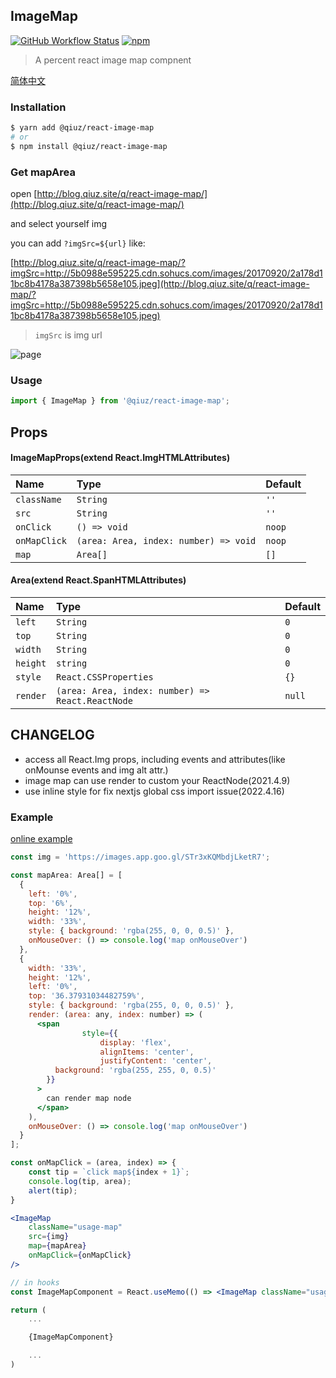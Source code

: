 ## ImageMap

[![GitHub Workflow Status](https://img.shields.io/github/workflow/status/qiuziz/react-image-map/CI?label=Github%20Actions)](https://github.com/qiuziz/react-image-map/actions?query=workflow%3ACI)
[![npm](https://img.shields.io/npm/v/@qiuz/react-image-map)](https://www.npmjs.com/package/@qiuz/react-image-map)

> A percent react image map compnent

[简体中文](https://github.com/qiuziz/react-image-map/blob/master/README-CN.md)

### Installation

```sh
$ yarn add @qiuz/react-image-map
# or
$ npm install @qiuz/react-image-map
```

### Get mapArea

open [http://blog.qiuz.site/q/react-image-map/](http://blog.qiuz.site/q/react-image-map/)

and select yourself img


you can add `?imgSrc=${url}` like:

[http://blog.qiuz.site/q/react-image-map/?imgSrc=http://5b0988e595225.cdn.sohucs.com/images/20170920/2a178d11bc8b4178a387398b5658e105.jpeg](http://blog.qiuz.site/q/react-image-map/?imgSrc=http://5b0988e595225.cdn.sohucs.com/images/20170920/2a178d11bc8b4178a387398b5658e105.jpeg)


> `imgSrc` is img url

![page](https://raw.githubusercontent.com/qiuziz/react-image-map/master/src/assets/images/page.png)

### Usage

```js
import { ImageMap } from '@qiuz/react-image-map';
```

## Props

#### ImageMapProps(extend React.ImgHTMLAttributes)

| Name         | Type                                      | Default |
| :----------- | :---------------------------------------- | :------ |
| `className`  | `String`                                  | `''`    |
| `src`        | `String`                                  | `''`    |
| `onClick`    | `() => void`                              | `noop`  |
| `onMapClick` | `(area: Area, index: number) => void`     | `noop`  |
| `map`        | `Area[]`                                  | `[]`    |




#### Area(extend React.SpanHTMLAttributes)
| Name         | Type                                            | Default |
| :----------- | :--------------------------------------------   | :------ |
| `left`  		 | `String`                                        | `0`     |
| `top`        | `String`                                        | `0`     |
| `width`      | `String`                                        | `0`     |
| `height`     | `string`                                        | `0`     |
| `style`      | `React.CSSProperties`                           | `{}`    |
| `render`     | `(area: Area, index: number) => React.ReactNode`| `null`  |

## CHANGELOG

- access all React.Img props, including events and attributes(like onMounse events and img alt attr.)
- image map can use render to custom your ReactNode(2021.4.9)
- use inline style for fix nextjs global css import issue(2022.4.16)

### Example

[online example](https://codesandbox.io/s/silent-bash-c6zwx)

```jsx
const img = 'https://images.app.goo.gl/STr3xKQMbdjLketR7';

const mapArea: Area[] = [
  {
    left: '0%',
    top: '6%',
    height: '12%',
    width: '33%',
    style: { background: 'rgba(255, 0, 0, 0.5)' },
    onMouseOver: () => console.log('map onMouseOver')
  },
  {
    width: '33%',
    height: '12%',
    left: '0%',
    top: '36.37931034482759%',
    style: { background: 'rgba(255, 0, 0, 0.5)' },
    render: (area: any, index: number) => (
      <span
				style={{
					display: 'flex',
					alignItems: 'center',
					justifyContent: 'center',
          background: 'rgba(255, 255, 0, 0.5)'
        }}
      >
        can render map node
      </span>
    ),
    onMouseOver: () => console.log('map onMouseOver')
  }
];

const onMapClick = (area, index) => {
	const tip = `click map${index + 1}`;
	console.log(tip, area);
	alert(tip);
}

<ImageMap
	className="usage-map"
	src={img}
	map={mapArea}
	onMapClick={onMapClick}
/>

// in hooks
const ImageMapComponent = React.useMemo(() => <ImageMap className="usage-map" src={img} map={mapArea} onMapClick={onMapClick} />, [mapArea, img]);

return (
	...

	{ImageMapComponent}

	...
)
```
